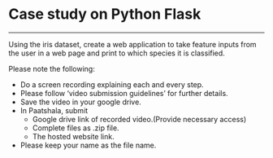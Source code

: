 # Case study on Python Flask
---

Using the iris dataset, create a web application to take feature inputs from the user
in a web page and print to which species it is classified.

Please note the following:
* Do a screen recording explaining each and every step.
* Please follow ‘video submission guidelines’ for further details.
* Save the video in your google drive.
* In Paatshala, submit
  * Google drive link of recorded video.(Provide necessary access)
  * Complete files as .zip file.
  * The hosted website link.
* Please keep your name as the file name.
